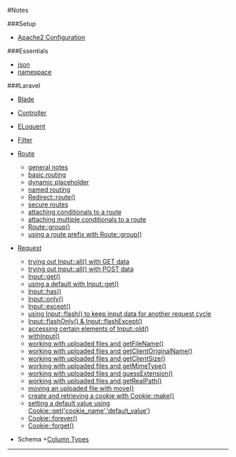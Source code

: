 #Notes

###Setup

* [Apache2 Configuration](https://github.com/outboundexplorer/laravel-insights/blob/master/notes/Apache2configuration.notes.md)

###Essentials

* [json](https://github.com/outboundexplorer/laravel-insights/blob/master/notes/json.notes.md)
* [namespace](https://github.com/outboundexplorer/laravel-insights/edit/master/notes/namespace.notes.md)

###Laravel

* [Blade](https://github.com/outboundexplorer/laravel-insights/blob/master/notes/Blade.notes.md)

* [Controller](https://github.com/outboundexplorer/laravel-insights/blob/master/notes/Controller.notes.md)

* [ELoquent](https://github.com/outboundexplorer/laravel-insights/blob/master/notes/Eloquent.notes.md)

* [Filter](https://github.com/outboundexplorer/laravel-insights/blob/master/notes/Filter.notes.md)

* [Route](https://github.com/outboundexplorer/laravel-insights/blob/master/notes/Route.notes.md)
  + [general notes](https://github.com/outboundexplorer/laravel-insights/blob/master/notes/Route.notes.md#general-notes)
  + [basic routing](https://github.com/outboundexplorer/laravel-insights/blob/master/notes/Route.notes.md#basic-routing)
  + [dynamic placeholder](https://github.com/outboundexplorer/laravel-insights/blob/master/notes/Route.notes.md#dynamic-placeholder)
  + [named routing](https://github.com/outboundexplorer/laravel-insights/blob/master/notes/Route.notes.md#named-routing)
  + [Redirect::route()](https://github.com/outboundexplorer/laravel-insights/blob/master/notes/Route.notes.md#redirectroutefaqs)
  + [secure routes](https://github.com/outboundexplorer/laravel-insights/blob/master/notes/Route.notes.md#secure-routes)
  + [attaching conditionals to a route](https://github.com/outboundexplorer/laravel-insights/blob/master/notes/Route.notes.md#attaching-conditionals-to-a-route)
  + [attaching multiple conditionals to a route](https://github.com/outboundexplorer/laravel-insights/blob/master/notes/Route.notes.md#attaching-multiple-conditionals-to-a-route)
  + [Route::group()](https://github.com/outboundexplorer/laravel-insights/blob/master/notes/Route.notes.md#routegroup)
  + [using a route prefix with Route::group()](https://github.com/outboundexplorer/laravel-insights/blob/master/notes/Route.notes.md#using-a-route-prefix-with-routegroup)

* [Request](https://github.com/outboundexplorer/laravel-insights/blob/master/notes/Request.notes.md)
  + [trying out Input::all() with GET data](https://github.com/outboundexplorer/laravel-insights/blob/master/notes/Request.notes.md#trying-out-inputall-with-get-data)
  + [trying out Input::all() with POST data](https://github.com/outboundexplorer/laravel-insights/blob/master/notes/Request.notes.md#trying-out-inputall-with-post-data)
  + [Input::get()](https://github.com/outboundexplorer/laravel-insights/blob/master/notes/Request.notes.md#inputget)
  + [using a default with Input::get()](https://github.com/outboundexplorer/laravel-insights/blob/master/notes/Request.notes.md#using-a-default-with-inputget)
  + [Input::has()](https://github.com/outboundexplorer/laravel-insights/blob/master/notes/Request.notes.md#inputhas)
  + [Input::only()](https://github.com/outboundexplorer/laravel-insights/blob/master/notes/Request.notes.md#inputonly)
  + [Input::except()](https://github.com/outboundexplorer/laravel-insights/blob/master/notes/Request.notes.md#inputexcept)
  + [using Input::flash() to keep input data for another request cycle](https://github.com/outboundexplorer/laravel-insights/blob/master/notes/Request.notes.md#using-inputflash-to-keep-input-data-for-another-request-cycle)
  + [Input::flashOnly() & Input::flashExcept()](https://github.com/outboundexplorer/laravel-insights/blob/master/notes/Request.notes.md#inputflashonly--inputflashexcept)
  + [accessing certain elements of Input::old()](https://github.com/outboundexplorer/laravel-insights/blob/master/notes/Request.notes.md#accessing-certain-elements-of-inputold)
  + [withInput()](https://github.com/outboundexplorer/laravel-insights/blob/master/notes/Request.notes.md#withinput)
  + [working with uploaded files and getFileName()](https://github.com/outboundexplorer/laravel-insights/blob/master/notes/Request.notes.md#working-with-uploaded-files-and-getfilename)
  + [working with uploaded files and getClientOriginalName()](https://github.com/outboundexplorer/laravel-insights/blob/master/notes/Request.notes.md#working-with-uploaded-files-and-getclientoriginalname)
  + [working with uploaded files and getClientSize()](https://github.com/outboundexplorer/laravel-insights/blob/master/notes/Request.notes.md#working-with-uploaded-files-and-getclientsize)
  + [working with uploaded files and getMimeType()](https://github.com/outboundexplorer/laravel-insights/blob/master/notes/Request.notes.md#working-with-uploaded-files-getmimetype)
  + [working with uploaded files and guessExtension()](https://github.com/outboundexplorer/laravel-insights/blob/master/notes/Request.notes.md#working-with-uploaded-files-and-guessextension)
  + [working with uploaded files and getRealPath()](https://github.com/outboundexplorer/laravel-insights/blob/master/notes/Request.notes.md#working-with-uploaded-files-and-getrealpath)
  + [moving an uploaded file with move()](https://github.com/outboundexplorer/laravel-insights/blob/master/notes/Request.notes.md#moving-an-uploaded-file-with-move)
  + [create and retrieving a cookie with Cookie::make()](https://github.com/outboundexplorer/laravel-insights/blob/master/notes/Request.notes.md#create-and-retrieving-a-cookie-with-cookiemake)
  + [setting a default value using Cookie::get('cookie_name','default_value')](https://github.com/outboundexplorer/laravel-insights/blob/master/notes/Request.notes.md#setting-a-default-value-using-cookiegetcookie_namedefault_value)
  + [Cookie::forever()](https://github.com/outboundexplorer/laravel-insights/blob/master/notes/Request.notes.md#cookieforever)
  + [Cookie::forget()](https://github.com/outboundexplorer/laravel-insights/blob/master/notes/Request.notes.md#cookieforget)

* Schema
  +[Column Types](https://github.com/outboundexplorer/laravel-insights/blob/master/notes/Schema.column_types.md)


___
